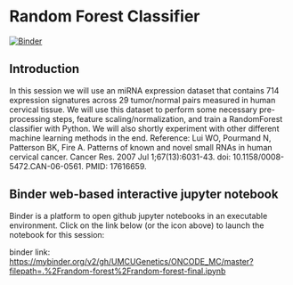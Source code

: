 # Random Forest Classifier

[![Binder](https://mybinder.org/badge_logo.svg)](https://mybinder.org/v2/gh/UMCUGenetics/ONCODE_MC/master?filepath=.%2Frandom-forest%2Frandom-forest-final.ipynb)

## Introduction
In this session we will use an miRNA expression dataset that contains 714 expression signatures across 29 tumor/normal pairs measured in human cervical tissue. We will use this dataset to perform some necessary pre-processing steps, feature scaling/normalization, and train a RandomForest classifier with Python. We will also shortly experiment with other different machine learning methods in the end.
Reference:
Lui WO, Pourmand N, Patterson BK, Fire A. Patterns of known and novel small RNAs in human cervical cancer. Cancer Res. 2007 Jul 1;67(13):6031-43. doi: 10.1158/0008-5472.CAN-06-0561. PMID: 17616659.

## Binder web-based interactive jupyter notebook
Binder is a platform to open github jupyter notebooks in an executable environment. Click on the link below (or the icon above) to launch the notebook for this session:

binder link: https://mybinder.org/v2/gh/UMCUGenetics/ONCODE_MC/master?filepath=.%2Frandom-forest%2Frandom-forest-final.ipynb
